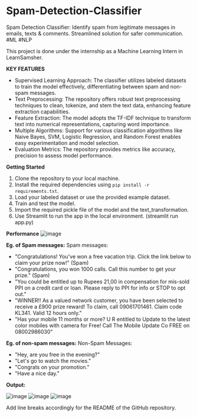 
# Spam-Detection-Classifier
Spam Detection Classifier: Identify spam from legitimate messages in emails, texts &amp; comments. Streamlined solution for safer communication. #ML #NLP

This project is done under the internship as a Machine Learning Intern in LearnSamsher.

**KEY FEATURES**
- Supervised Learning Approach: The classifier utilizes labeled datasets to train the model effectively, differentiating between spam and non-spam messages.
- Text Preprocessing: The repository offers robust text preprocessing techniques to clean, tokenize, and stem the text data, enhancing feature extraction capabilities.
- Feature Extraction: The model adopts the TF-IDF technique to transform text into numerical representations, capturing word importance.
- Multiple Algorithms: Support for various classification algorithms like Naive Bayes, SVM, Logistic Regression, and Random Forest enables easy experimentation and model selection.
- Evaluation Metrics: The repository provides metrics like accuracy, precision to assess model performance.

**Getting Started**
1. Clone the repository to your local machine.
2. Install the required dependencies using `pip install -r requirements.txt`.
3. Load your labeled dataset or use the provided example dataset.
4. Train and test the model.
5. Import the required pickle file of the model and the text_transformation.
6. Use Streamlit to run the app in the local environment. (streamlit run app.py)

**Performance**
![image](https://github.com/nazims-flow/Spam-Detection-Classifier/assets/84512979/94dd2611-035e-4146-86e1-4cc7308cb28a)

**Eg. of Spam messages:**
Spam messages:
- "Congratulations! You've won a free vacation trip. Click the link below to claim your prize now!" (Spam)
- "Congratulations, you won 1000 calls. Call this number to get your prize." (Spam)
- "You could be entitled up to  Rupees 21,00 in compensation for mis-sold PPI on a credit card or loan. Please reply to PPI for info or STOP to opt out."
- "WINNER!! As a valued network customer, you have been selected to receive a £900 prize reward! To claim, call 09061701461. Claim code KL341. Valid 12 hours only."
- "Has your mobile 11 months or more? U R entitled to Update to the latest color mobiles with camera for Free! Call The Mobile Update Co FREE on 08002986030"

**Eg. of non-spam messages:**
Non-Spam Messages:
- "Hey, are you free in the evening?"
- "Let's go to watch the movies."
- "Congrats on your promotion."
- "Have a nice day."

**Output:**


![image](https://github.com/nazims-flow/Spam-Detection-Classifier/assets/84512979/b4c9d292-6f01-47d1-be76-f9e4270b2c65)
![image](https://github.com/nazims-flow/Spam-Detection-Classifier/assets/84512979/fb2945f6-b160-4c1b-b09e-41e675bad62f)
![image](https://github.com/nazims-flow/Spam-Detection-Classifier/assets/84512979/d6270822-be58-4b78-bc2b-c3686bf9d84d)

Add line breaks accordingly for the README of the GitHub repository.










